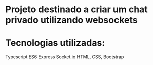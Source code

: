 # Projeto destinado a criar um chat privado utilizando websockets

# Tecnologias utilizadas:
  Typescript
  ES6
  Express
  Socket.io
  HTML, CSS, Bootstrap
  
